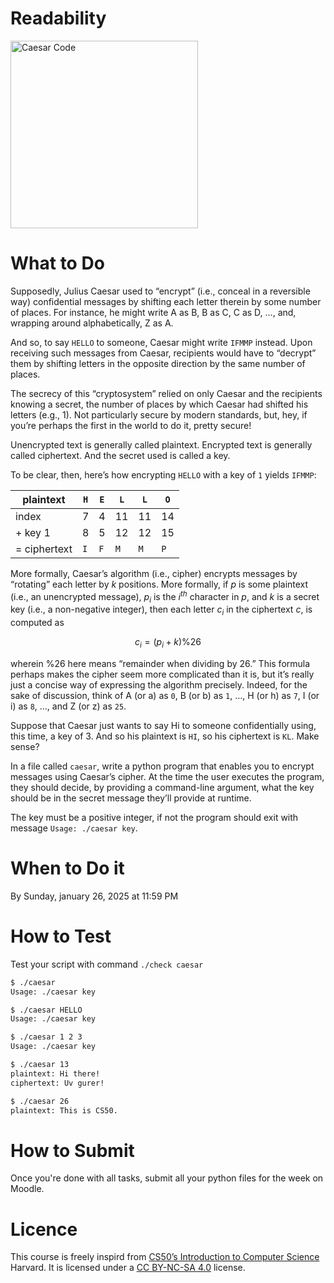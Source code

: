 # Readability

<img src="https://cs50.harvard.edu/x/2024/psets/2/caesar/cipher.jpg" alt="Caesar Code" width="300">

# What to Do

Supposedly, Julius Caesar used to “encrypt” (i.e., conceal in a reversible way) confidential messages by shifting each letter therein by some number of places. For instance, he might write A as B, B as C, C as D, …, and, wrapping around alphabetically, Z as A. 

And so, to say `HELLO` to someone, Caesar might write `IFMMP` instead. Upon receiving such messages from Caesar, recipients would have to “decrypt” them by shifting letters in the opposite direction by the same number of places.

The secrecy of this “cryptosystem” relied on only Caesar and the recipients knowing a secret, the number of places by which Caesar had shifted his letters (e.g., 1). Not particularly secure by modern standards, but, hey, if you’re perhaps the first in the world to do it, pretty secure!

Unencrypted text is generally called plaintext. Encrypted text is generally called ciphertext. And the secret used is called a key.

To be clear, then, here’s how encrypting `HELLO` with a key of `1` yields `IFMMP`:

| **plaintext** | `H` | `E` | `L` | `L` | `O` |
| ------------- | --- | --- | --- | --- | --- |
| index | 7 | 4 | 11 | 11 | 14 |
| + key 1 | 8 | 5 | 12 | 12 | 15 |
| = ciphertext | `I` | `F` | `M` | `M` | `P` |

More formally, Caesar’s algorithm (i.e., cipher) encrypts messages by “rotating” each letter by $k$ positions. More formally, if $p$ is some plaintext (i.e., an unencrypted message), $p_i$ is the $i^{th}$ character in $p$, and $k$ is a secret key (i.e., a non-negative integer), then each letter $c_i$ in the ciphertext $c$, is computed as

$$ c_i = (p_i+k) \% 26 $$

wherein $\% 26$ here means “remainder when dividing by 26.” This formula perhaps makes the cipher seem more complicated than it is, but it’s really just a concise way of expressing the algorithm precisely. Indeed, for the sake of discussion, think of A (or a) as `0`, B (or b) as `1`, …, H (or h) as `7`, I (or i) as `8`, …, and Z (or z) as `25`. 

Suppose that Caesar just wants to say Hi to someone confidentially using, this time, a key of 3. And so his plaintext is `HI`, so his ciphertext is `KL`. Make sense?

In a file called `caesar`, write a python program that enables you to encrypt messages using Caesar’s cipher. At the time the user executes the program, they should decide, by providing a command-line argument, what the key should be in the secret message they’ll provide at runtime. 

The key must be a positive integer, if not the program should exit with message `Usage: ./caesar key`.

# When to Do it

By Sunday, january 26, 2025 at 11:59 PM

# How to Test

Test your script with command `./check caesar`

```bash
$ ./caesar 
Usage: ./caesar key
```
```bash
$ ./caesar HELLO
Usage: ./caesar key
```
```bash
$ ./caesar 1 2 3 
Usage: ./caesar key
```
```bash
$ ./caesar 13 
plaintext: Hi there! 
ciphertext: Uv gurer!
```
``` bash
$ ./caesar 26 
plaintext: This is CS50.
```

# How to Submit

Once you're done with all tasks, submit all your python files for the week on Moodle.

# Licence

This course is freely inspird from [CS50’s Introduction to Computer Science](https://cs50.harvard.edu/x/2025/) Harvard. It is licensed under a [CC BY-NC-SA 4.0](https://creativecommons.org/licenses/by-nc-sa/4.0/) license. 

